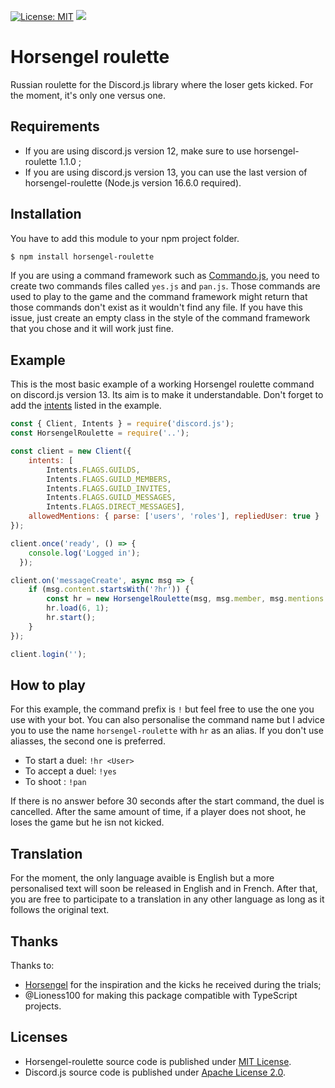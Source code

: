 [![License: MIT](https://img.shields.io/badge/License-MIT-yellow.svg)](https://opensource.org/licenses/MIT)
[![](https://img.shields.io/npm/v/horsengel-roulette.svg)](https://www.npmjs.com/package/horsengel-roulette)


# Horsengel roulette

Russian roulette for the Discord.js library where the loser gets kicked. For the moment, it's only one versus one.

## Requirements

- If you are using discord.js version 12, make sure to use horsengel-roulette 1.1.0 ;
- If you are using discord.js version 13, you can use the last version of horsengel-roulette (Node.js version 16.6.0 required).

## Installation

You have to add this module to your npm project folder.

```bash
$ npm install horsengel-roulette
```

If you are using a command framework such as [Commando.js](https://www.npmjs.com/package/discord.js-commando), you need to create two commands files called `yes.js` and `pan.js`. Those commands are used to play to the game and the command framework might return that those commands don't exist as it wouldn't find any file. If you have this issue, just create an empty class in the style of the command framework that you chose and it will work just fine.

## Example

This is the most basic example of a working Horsengel roulette command on discord.js version 13. Its aim is to make it understandable. Don't forget to add the [intents](https://discordjs.guide/popular-topics/intents.html) listed in the example.

```js
const { Client, Intents } = require('discord.js');
const HorsengelRoulette = require('..');

const client = new Client({
	intents: [
		Intents.FLAGS.GUILDS,
		Intents.FLAGS.GUILD_MEMBERS,
		Intents.FLAGS.GUILD_INVITES,
		Intents.FLAGS.GUILD_MESSAGES,
		Intents.FLAGS.DIRECT_MESSAGES],
	allowedMentions: { parse: ['users', 'roles'], repliedUser: true }
});

client.once('ready', () => {
	console.log('Logged in');
  });

client.on('messageCreate', async msg => {
	if (msg.content.startsWith('?hr')) {
		const hr = new HorsengelRoulette(msg, msg.member, msg.mentions.members.first(), '?', 'fr');
		hr.load(6, 1);
		hr.start();
	}
});

client.login('');
```

## How to play

For this example, the command prefix is `!` but feel free to use the one you use with your bot. You can also personalise the command name but I advice you to use the name `horsengel-roulette` with `hr` as an alias. If you don't use aliasses, the second one is preferred.

- To start a duel: `!hr <User>`
- To accept a duel: `!yes`
- To shoot : `!pan`

If there is no answer before 30 seconds after the start command, the duel is cancelled. After the same amount of time, if a player does not shoot, he loses the game but he isn not kicked.

## Translation

For the moment, the only language avaible is English but a more personalised text will soon be released in English and in French. After that, you are free to participate to a translation in any other language as long as it follows the original text.

## Thanks

Thanks to:

- [Horsengel](https://twitter.com/horsengel) for the inspiration and the kicks he received during the trials;
- @Lioness100 for making this package compatible with TypeScript projects.


## Licenses

- Horsengel-roulette source code is published under [MIT License](https://github.com/Helmasaur/ac-keijiban/blob/master/LICENSE).
- Discord.js source code is published under [Apache License 2.0](https://github.com/discordjs/discord.js/blob/master/LICENSE).
